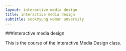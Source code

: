```yaml
---
layout: interactive media design
title: interactive media design
subtitle: sookmyung woman unversity
---
```

###interactive media design

This is the course of the Interactive Media Design class.
